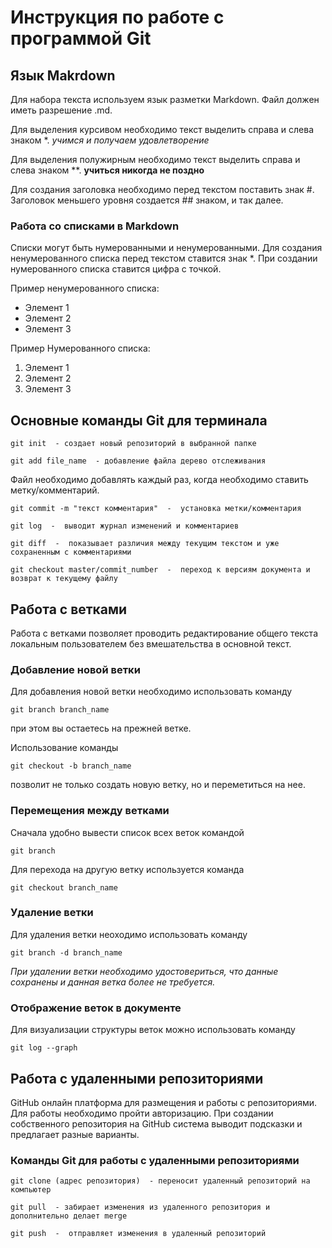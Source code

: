 # Инструкция по работе с программой Git

## Язык Makrdown

Для набора текста используем язык разметки Markdown. Файл должен иметь разрешение .md.

Для выделения курсивом необходимо текст выделить справа и слева знаком *. *учимся и получаем удовлетворение*

Для выделения полужирным необходимо текст выделить справа и слева знаком **. **учиться никогда не поздно** 

Для создания заголовка необходимо перед текстом поставить знак #. Заголовок меньшего уровня создается ## знаком, и так далее.

### Работа со списками в Markdown

Списки могут быть нумерованными и ненумерованными. Для создания ненумерованного списка перед текстом ставится знак *.  При создании нумерованного списка ставится цифра с точкой.

Пример ненумерованного списка:
* Элемент 1
* Элемент 2
* Элемент 3

Пример Нумерованного списка:
1. Элемент 1
2. Элемент 2
3. Элемент 3



## Основные команды Git для терминала

    git init  - создает новый репозиторий в выбранной папке

    git add file_name  - добавление файла дерево отслеживания

Файл необходимо добавлять каждый раз, когда необходимо ставить метку/комментарий.

    git commit -m "текст комментария"  -  установка метки/комментария

    git log  -  выводит журнал изменений и комментариев

    git diff  -  показывает различия между текущим текстом и уже сохраненным с комментариями

    git checkout master/commit_number  -  переход к версиям документа и возврат к текущему файлу

    
## Работа с ветками 

Работа с ветками позволяет проводить редактирование общего текста локальным пользователем без вмешательства в основной текст. 

### Добавление новой ветки 

Для добавления новой ветки необходимо использовать команду 

    git branch branch_name

при этом вы остаетесь на прежней ветке.

Использование команды 

    git checkout -b branch_name

позволит не только создать новую ветку, но и переметиться на нее.


### Перемещения между ветками


Сначала удобно вывести список всех веток командой

    git branch

Для перехода на другую ветку используется команда

    git checkout branch_name

### Удаление ветки

Для удаления ветки неоходимо использовать команду 

    git branch -d branch_name

*При удалении ветки необходимо удостовериться, что данные сохранены и данная ветка более не требуется.*

### Отображение веток в документе

Для визуализации структуры веток можно использовать команду

    git log --graph

## Работа с удаленными репозиториями

GitHub онлайн платформа для размещения и работы с репозиториями. Для работы необходимо пройти авторизацию.
При создании собственного репозитория на GitHub система выводит подсказки и предлагает разные варианты.

### Команды Git для работы с удаленными репозиториями

    git clone (адрес репозитория)  - переносит удаленный репозиторий на компьютер

    git pull  - забирает изменения из удаленного репозитория и дополнительно делает merge

    git push  -  отправляет изменения в удаленный репозиторий

